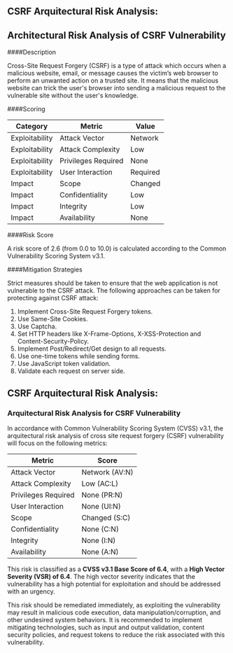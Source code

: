 

## CSRF Arquitectural Risk Analysis: 

## Architectural Risk Analysis of CSRF Vulnerability

####Description 

Cross-Site Request Forgery (CSRF) is a type of attack which occurs when a malicious website, email, or message causes the victim’s web browser to perform an unwanted action on a trusted site. It means that the malicious website can trick the user's browser into sending a malicious request to the vulnerable site without the user's knowledge.

####Scoring

| Category | Metric | Value |
| --- | --- | --- |
| Exploitability | Attack Vector | Network |
| Exploitability | Attack Complexity | Low | 
| Exploitability | Privileges Required | None | 
| Exploitability | User Interaction | Required | 
| Impact | Scope | Changed | 
| Impact | Confidentiality | Low |
| Impact | Integrity | Low | 
| Impact | Availability | None |

####Risk Score 

A risk score of 2.6 (from 0.0 to 10.0) is calculated according to the Common Vulnerability Scoring System v3.1.

####Mitigation Strategies

Strict measures should be taken to ensure that the web application is not vulnerable to the CSRF attack. The following approaches can be taken for protecting against CSRF attack:

1. Implement Cross-Site Request Forgery tokens.
2. Use Same-Site Cookies.
3. Use Captcha. 
4. Set HTTP headers like X-Frame-Options, X-XSS-Protection and Content-Security-Policy.
5. Implement Post/Redirect/Get design to all requests.
6. Use one-time tokens while sending forms.
7. Use JavaScript token validation.
8. Validate each request on server side.

## CSRF Arquitectural Risk Analysis: 

### Arquitectural Risk Analysis for CSRF Vulnerability

In accordance with Common Vulnerability Scoring System (CVSS) v3.1, the arquitectural risk analysis of cross site request forgery (CSRF) vulnerability will focus on the following metrics:

| Metric | Score |
|-------|------|
| Attack Vector | Network (AV:N) |
| Attack Complexity | Low (AC:L) |
| Privileges Required | None (PR:N) |
| User Interaction | None (UI:N) |
| Scope | Changed (S:C) |
| Confidentiality | None (C:N) |
| Integrity | None (I:N) |
| Availability | None (A:N) |
 
This risk is classified as a **CVSS v3.1 Base Score of 6.4**, with a **High Vector Severity (VSR) of 6.4**. The high vector severity indicates that the vulnerability has a high potential for exploitation and should be addressed with an urgency. 

This risk should be remediated immediately, as exploiting the vulnerability may result in malicious code execution, data manipulation/corruption, and other undesired system behaviors. It is recommended to implement mitigating technologies, such as input and output validation, content security policies, and request tokens to reduce the risk associated with this vulnerability.